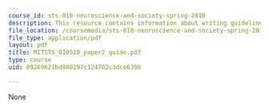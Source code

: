 ```yaml
---
course_id: sts-010-neuroscience-and-society-spring-2010
description: This resource contains information about writing guidelines.
file_location: /coursemedia/sts-010-neuroscience-and-society-spring-2010/09269621bd888197c124702c3dce6396_MITSTS_010S10_paper2_guide.pdf
file_type: application/pdf
layout: pdf
title: MITSTS_010S10_paper2_guide.pdf
type: course
uid: 09269621bd888197c124702c3dce6396

---
```

None